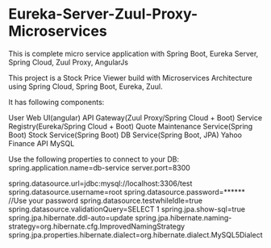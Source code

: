 # Eureka-Server-Zuul-Proxy-Microservices
This is complete micro service application with Spring Boot, Eureka Server, Spring Cloud, Zuul Proxy, AngularJs

This project is a Stock Price Viewer build with Microservices Architecture using Spring Cloud, Spring Boot, Eureka, Zuul.

It has following components:

User
Web UI(angular)
API Gateway(Zuul Proxy/Spring Cloud + Boot)
Service Registry(Eureka/Spring Cloud + Boot)
Quote Maintenance Service(Spring Boot)
Stock Service(Spring Boot)
DB Service(Spring Boot, JPA)
Yahoo Finance API
MySQL

Use the following properties to connect to your DB: 
spring.application.name=db-service server.port=8300

spring.datasource.url=jdbc:mysql://localhost:3306/test 
spring.datasource.username=root spring.datasource.password=****** //Use your password 
spring.datasource.testwhileIdle=true 
spring.datasource.validationQuery=SELECT 1 
spring.jpa.show-sql=true spring.jpa.hibernate.ddl-auto=update 
spring.jpa.hibernate.naming-strategy=org.hibernate.cfg.ImprovedNamingStrategy 
spring.jpa.properties.hibernate.dialect=org.hibernate.dialect.MySQL5Dialect
